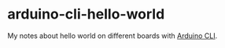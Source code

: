 # arduino-cli-hello-world

My notes about hello world on different boards with [Arduino CLI](https://arduino.github.io/arduino-cli/latest/installation/).
